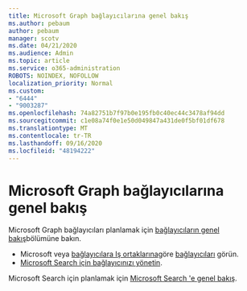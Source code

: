 ```yaml
---
title: Microsoft Graph bağlayıcılarına genel bakış
ms.author: pebaum
author: pebaum
manager: scotv
ms.date: 04/21/2020
ms.audience: Admin
ms.topic: article
ms.service: o365-administration
ROBOTS: NOINDEX, NOFOLLOW
localization_priority: Normal
ms.custom:
- "6444"
- "9003287"
ms.openlocfilehash: 74a82751b7f97b0e195fb0c40ec44c3478af94dd
ms.sourcegitcommit: c1e08a74f0e1e50d049847a431de0f5bf01df678
ms.translationtype: MT
ms.contentlocale: tr-TR
ms.lasthandoff: 09/16/2020
ms.locfileid: "48194222"
---
```

# <a name="overview-of-microsoft-graph-connectors"></a>Microsoft Graph bağlayıcılarına genel bakış

Microsoft Graph bağlayıcıları planlamak için  [bağlayıcıların genel bakış](https://docs.microsoft.com/microsoftsearch/connectors-overview)bölümüne bakın.

- Microsoft veya [bağlayıcılara Iş ortaklarına](https://docs.microsoft.com/microsoftsearch/connectors-gallery#Partners)göre [bağlayıcıları](https://docs.microsoft.com/microsoftsearch/connectors-gallery#Microsoft) görün.
- [Microsoft Search için bağlayıcınızı yönetin](https://docs.microsoft.com/microsoftsearch/manage-connector).

Microsoft Search için planlamak için  [Microsoft Search 'e genel bakış](https://docs.microsoft.com/microsoftsearch/overview-microsoft-search).
